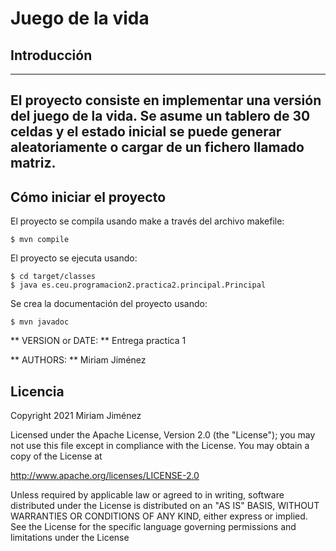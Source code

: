 # Juego de la vida
## Introducción

------------------------------------------------------------------------
El proyecto consiste en implementar una versión del juego de la vida.
Se asume un tablero de 30 celdas y el estado inicial se puede generar aleatoriamente 
o cargar de un fichero llamado matriz.
------------------------------------------------------------------------

## Cómo iniciar el proyecto

El proyecto se compila usando make a través del archivo makefile: 

	$ mvn compile

El proyecto se ejecuta usando:

	$ cd target/classes
	$ java es.ceu.programacion2.practica2.principal.Principal

Se crea la documentación del proyecto usando:

	$ mvn javadoc

** VERSION or DATE: ** Entrega practica 1

** AUTHORS: ** Miriam Jiménez

## Licencia

Copyright 2021 Miriam Jiménez

 Licensed under the Apache License, Version 2.0 (the "License");
 you may not use this file except in compliance with the License.
 You may obtain a copy of the License at
	
  http://www.apache.org/licenses/LICENSE-2.0
	
  Unless required by applicable law or agreed to in writing, software
  distributed under the License is distributed on an "AS IS" BASIS,
  WITHOUT WARRANTIES OR CONDITIONS OF ANY KIND, either express or implied.
  See the License for the specific language governing permissions and
  limitations under the License



